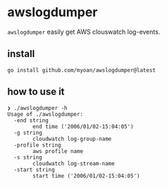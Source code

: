 # awslogdumper

`awslogdumper` easily get AWS clouswatch log-events.

## install

```
go install github.com/myoan/awslogdumper@latest
```

## how to use it

```
❯ ./awslogdumper -h                                                                                                                                                
Usage of ./awslogdumper:
  -end string
        end time ('2006/01/02-15:04:05')
  -g string
        cloudwatch log-group-name
  -profile string
        aws profile name
  -s string
        cloudwatch log-stream-name
  -start string
        start time ('2006/01/02-15:04:05')
```
